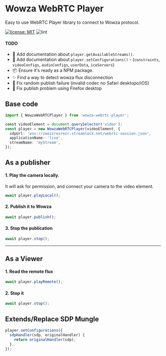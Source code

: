 # Wowza WebRTC Player

Easy to use WebRTC Player library to connect to Wowza protocol.

[![license: MIT](https://img.shields.io/badge/license-MIT-brightgreen.svg)](https://opensource.org/licenses/MIT)
![lint](https://github.com/koala-interactive/wowza-webrtc-player/workflows/lint/badge.svg?branch=master)

#### TODO

- 📝 Add documentation about `player.getAvailableStreams()`.
- 📝 Add documentation about `player.setConfigurations()` - (`constraints`, `videoConfigs`, `audioConfigs`, `userData`, `iceServers`)
- 📦 Ensure it's ready as a NPM package.
- ✨ Find a way to detect wowza flux disconnection
- 🐛 Fix random publish failure (invalid codec no Safari desktopo/iOS)
- 🐛 Fix publish problem using Firefox desktop

## Base code

```ts
import { WowzaWebRTCPlayer } from 'wowza-webrtc-player';

const videoElement = document.querySelector('video');
const player = new WowzaWebRTCPlayer(videoElement, {
  sdpUrl: 'wss://zeezzrezrezr.streamlock.net/webrtc-session.json',
  applicationName: 'live',
  streamName: 'myStream',
});
```

## As a publisher

#### 1. Play the camera locally.

It will ask for permission, and connect your camera to the video element.

```ts
await player.playLocal();
```

#### 2. Publish it to Wowza

```ts
await player.publish();
```

#### 3. Stop the publication

```ts
await player.stop();
```

---

## As a Viewer

#### 1. Read the remote flux

```ts
await player.playRemote();
```

#### 2. Stop it

```ts
await player.stop();
```

## Extends/Replace SDP Mungle

```ts
player.setConfigurations({
  sdpHandler(sdp, originalHandler) {
    return originalHandler(sdp);
  },
});
```
